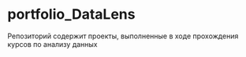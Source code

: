 # portfolio_DataLens
Репозиторий содержит проекты, выполненные в ходе прохождения курсов по анализу данных

